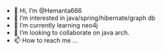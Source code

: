 - 👋 Hi, I’m @Hemanta666
- 👀 I’m interested in java/spring/hibernate/graph db
- 🌱 I’m currently learning neo4j
- 💞️ I’m looking to collaborate on java arch.
- 📫 How to reach me ...

<!---
Hemanta666/Hemanta666 is a ✨ special ✨ repository because its `README.md` (this file) appears on your GitHub profile.
You can click the Preview link to take a look at your changes.
--->
